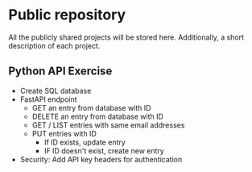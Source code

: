 # Public repository

All the publicly shared projects will be stored here. Additionally, a short description of each project.

## Python API Exercise

* Create SQL database
* FastAPI endpoint
  * GET an entry from database with ID
  * DELETE an entry from database with ID
  * GET / LIST entries with same email addresses
  * PUT entries with ID
    * If ID exists, update entry
    * IF ID doesn't exist, create new entry
* Security: Add API key headers for authentication
    

